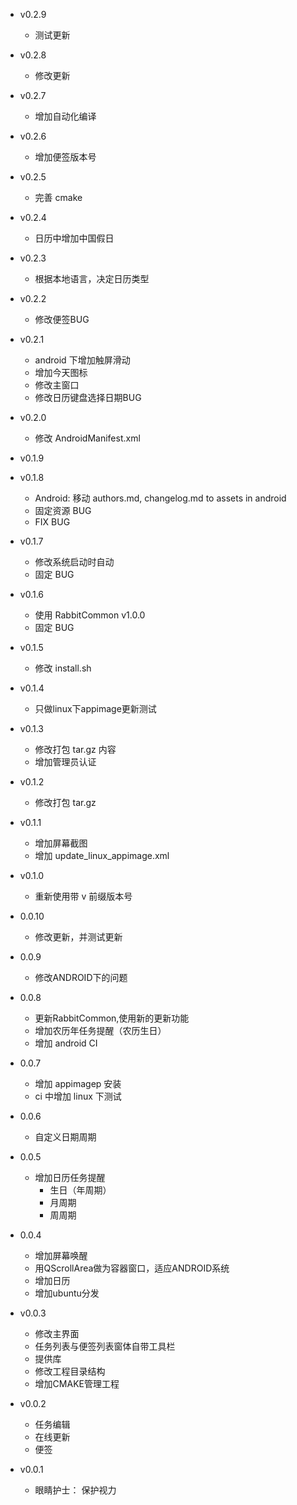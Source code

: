 - v0.2.9
  + 测试更新
  
- v0.2.8
  + 修改更新
  
- v0.2.7
  + 增加自动化编译

- v0.2.6
  + 增加便签版本号

- v0.2.5
  + 完善 cmake
  
- v0.2.4
  + 日历中增加中国假日

- v0.2.3
  + 根据本地语言，决定日历类型
  
- v0.2.2
  + 修改便签BUG
  
- v0.2.1
  + android 下增加触屏滑动
  + 增加今天图标
  + 修改主窗口
  + 修改日历键盘选择日期BUG
  
- v0.2.0
  + 修改 AndroidManifest.xml
  
- v0.1.9

- v0.1.8
  + Android: 移动 authors.md, changelog.md to assets in android
  + 固定资源 BUG
  + FIX BUG

- v0.1.7
  + 修改系统启动时自动
  + 固定 BUG
  
- v0.1.6
  + 使用 RabbitCommon v1.0.0
  + 固定 BUG
  
- v0.1.5
  + 修改 install.sh
 
- v0.1.4
  + 只做linux下appimage更新测试

- v0.1.3
  + 修改打包 tar.gz 内容
  + 增加管理员认证
  
- v0.1.2
  + 修改打包 tar.gz

- v0.1.1
  + 增加屏幕截图
  + 增加 update_linux_appimage.xml
  
- v0.1.0
  + 重新使用带 v 前缀版本号
  
- 0.0.10
  + 修改更新，并测试更新
  
- 0.0.9
  + 修改ANDROID下的问题

- 0.0.8
  + 更新RabbitCommon,使用新的更新功能
  + 增加农历年任务提醒（农历生日）
  + 增加 android CI 
  
- 0.0.7
  + 增加 appimagep 安装
  + ci 中增加 linux 下测试
   
- 0.0.6
  + 自定义日期周期
   
- 0.0.5
  + 增加日历任务提醒
    - 生日（年周期）
    - 月周期
    - 周周期

- 0.0.4
  + 增加屏幕唤醒
  + 用QScrollArea做为容器窗口，适应ANDROID系统
  + 增加日历
  + 增加ubuntu分发
  
- v0.0.3
  + 修改主界面
  + 任务列表与便签列表窗体自带工具栏
  + 提供库
  + 修改工程目录结构
  + 增加CMAKE管理工程

- v0.0.2
  + 任务编辑
  + 在线更新
  + 便签

- v0.0.1
  + 眼睛护士：  保护视力
